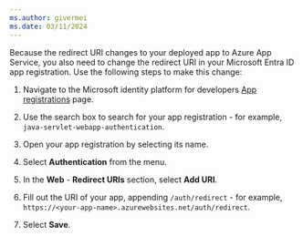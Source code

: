 ```yaml
---
ms.author: givermei
ms.date: 03/11/2024
---
```


Because the redirect URI changes to your deployed app to Azure App Service, you also need to change the redirect URI in your Microsoft Entra ID app registration. Use the following steps to make this change:

1. Navigate to the Microsoft identity platform for developers [App registrations](https://go.microsoft.com/fwlink/?linkid=2083908) page.

1. Use the search box to search for your app registration - for example, `java-servlet-webapp-authentication`.

1. Open your app registration by selecting its name.

1. Select **Authentication** from the menu.

1. In the **Web** - **Redirect URIs** section, select **Add URI**.

1. Fill out the URI of your app, appending `/auth/redirect` - for example, `https://<your-app-name>.azurewebsites.net/auth/redirect`.

1. Select **Save**.
